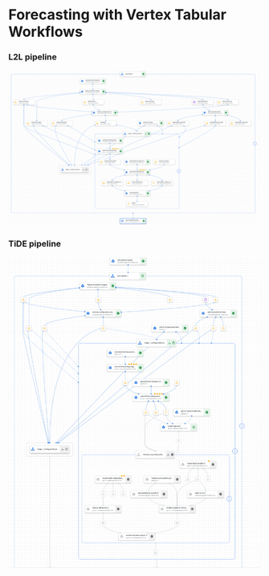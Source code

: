 # Forecasting with Vertex Tabular Workflows 


### L2L pipeline
<img src='imgs/l2l-full-pipe-run.png'>

### TiDE pipeline
<img src='imgs/tide-e2e-pipeline.png'>